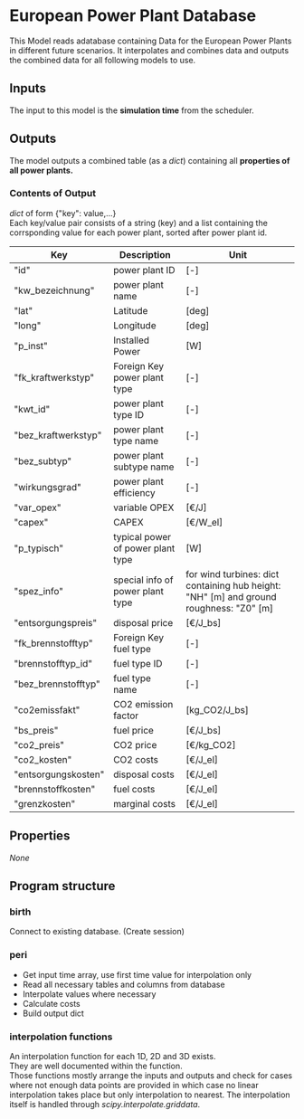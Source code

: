 # European Power Plant Database

This Model reads adatabase containing Data for the European Power Plants in different future scenarios.
It interpolates and combines data and outputs the combined data for all following models to use.

## Inputs
The input to this model is the **simulation time** from the scheduler.

## Outputs
The model outputs a combined table (as a *dict*) containing all **properties of all power plants.**

### Contents of Output
*dict* of form {"key": value,...}\
Each key/value pair consists of a string (key) and a list containing the corrsponding value for each power plant,
sorted after power plant id.

Key | Description | Unit
--- | --- | --- |
"id" | power plant ID | [-]
"kw_bezeichnung" | power plant name | [-]
"lat" | Latitude | [deg]
"long" | Longitude | [deg]
"p_inst" | Installed Power | [W]
"fk_kraftwerkstyp" | Foreign Key power plant type| [-]
"kwt_id" | power plant type ID | [-]
"bez_kraftwerkstyp" | power plant type name | [-]
"bez_subtyp" | power plant subtype name | [-]
"wirkungsgrad" | power plant efficiency | [-]
"var_opex" | variable OPEX | [€/J]
"capex" | CAPEX | [€/W_el]
"p_typisch" | typical power of power plant type | [W]
"spez_info" | special info of power plant type| for wind turbines: dict containing hub height: "NH" [m] and ground roughness: "Z0" [m]
"entsorgungspreis" | disposal price | [€/J_bs]
"fk_brennstofftyp" | Foreign Key fuel type | [-]
"brennstofftyp_id" | fuel type ID | [-]
"bez_brennstofftyp" | fuel type name | [-]
"co2emissfakt" | CO2 emission factor | [kg_CO2/J_bs]
"bs_preis" | fuel price | [€/J_bs]
"co2_preis" | CO2 price | [€/kg_CO2]
"co2_kosten" | CO2 costs | [€/J_el]
"entsorgungskosten" | disposal costs | [€/J_el]
"brennstoffkosten" | fuel costs | [€/J_el]
"grenzkosten" | marginal costs | [€/J_el]

## Properties
*None*

## Program structure
### birth
Connect to existing database. (Create session)

### peri
- Get input time array, use first time value for interpolation only
- Read all necessary tables and columns from database
- Interpolate values where necessary
- Calculate costs
- Build output dict

### interpolation functions
An interpolation function for each 1D, 2D and 3D exists.\
They are well documented within the function.\
Those functions mostly arrange the inputs and outputs and check for cases where not enough data points are provided
in which case no linear interpolation takes place but only interpolation to nearest.
The interpolation itself is handled through *scipy.interpolate.griddata*.